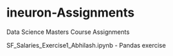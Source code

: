 # ineuron-Assignments
Data Science Masters Course Assignments

SF_Salaries_Exercise1_Abhilash.ipynb - Pandas exercise

